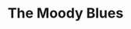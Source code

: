 ---
title: "The Moody Blues"
summary: "The Moody Blues were an English progressive rock band from Birmingham. Formed in May 1964, the group originally consisted of guitarist and vocalist Denny Laine, keyboardist and vocalist Mike Pinder, woodwind player and vocalist Ray Thomas, bassist Clint Warwick, and drummer Graeme Edge. The band remained active until late 2018, when sole constant member Edge retired from performing, at which point the lineup also included 1966 additions Justin Hayward on guitar and vocals, and John Lodge on bass and vocals. For their final few tours, the core trio were augmented by touring members Norda Mullen on flute, guitar and percussion , Julie Ragins on keyboards, guitar, saxophone and percussion , Alan Hewitt on keyboards , and Billy Ashbaugh on drums and percussion ."
slug: "the-moody-blues"
image: "the-moody-blues.jpg"
apple_music_artist_url: "https://music.apple.com/gb/artist/the-moody-blues/133520"
wikipedia_url: "https://en.wikipedia.org/wiki/List_of_the_Moody_Blues_band_members"
---